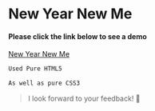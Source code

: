 # New Year New Me

#### Please click the link below to see a demo

[New Year New Me](https://srmahmud2.github.io/new-year-new-me/)

```html
Used Pure HTML5
```

```css
As well as pure CSS3
```

> I look forward to your feedback! :crossed_fingers:
